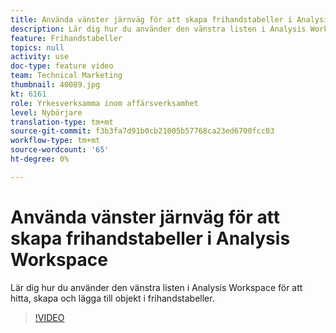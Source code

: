 ```yaml
---
title: Använda vänster järnväg för att skapa frihandstabeller i Analysis Workspace
description: Lär dig hur du använder den vänstra listen i Analysis Workspace för att hitta, skapa och lägga till objekt i frihandstabeller.
feature: Frihandstabeller
topics: null
activity: use
doc-type: feature video
team: Technical Marketing
thumbnail: 40089.jpg
kt: 6161
role: Yrkesverksamma inom affärsverksamhet
level: Nybörjare
translation-type: tm+mt
source-git-commit: f3b3fa7d91b0cb21005b57768ca23ed6700fcc03
workflow-type: tm+mt
source-wordcount: '65'
ht-degree: 0%

---
```



# Använda vänster järnväg för att skapa frihandstabeller i Analysis Workspace

Lär dig hur du använder den vänstra listen i Analysis Workspace för att hitta, skapa och lägga till objekt i frihandstabeller.

>[!VIDEO](https://video.tv.adobe.com/v/40089/?quality=12&learn=on)
